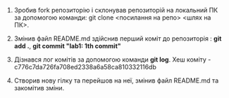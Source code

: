 1. Зробив fork репозиторію і склонував репозиторій на локальний ПК за допомогою команди: git clone <посилання на репо> <шлях на ПК>.

2. Змінив файл README.md здійснив перший коміт до репозиторія : **git add .**, **git commit "lab1: 1th commit"**

3. Дізнався лог комітів за допомогою команди **git log**. Хеш коміту -  c776c7da726fa708ed2338a6a58ca810332116db

4. Cтворив нову гілку та перейшов на неї, змінив файл README.md та закомітив зміни.


